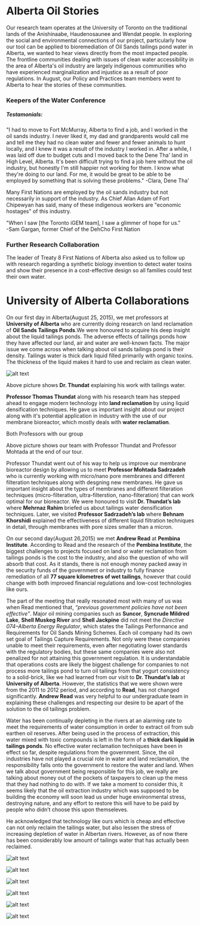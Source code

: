 # Alberta Oil Stories 

Our research team operates at the University of Toronto on the traditional lands of the Anishinaabe, Haudenosaunee and Wendat people. In exploring the social and environmental connections of our project, particularly how our tool can be applied to bioremediation of Oil Sands tailings pond water in Alberta, we wanted to hear views directly from the most impacted people. The frontline communities dealing with issues of clean water accessibility in the area of Alberta's oil industry are largely indigenous communities who have experienced marginalization and injustice as a result of poor regulations. In August, our Policy and Practices team members went to Alberta to hear the stories of these communities. 


### Keepers of the Water Conference

##### Testamonials:  
"I had to move to Fort McMurray, Alberta to find a job, and I worked in the oil sands industry. I never liked it, my dad and grandparents would call me and tell me they had no clean water and fewer and fewer animals to hunt locally, and I knew it was a result of the industry I worked in. After a while, I was laid off due to budget cuts and I moved back to the Dene Tha' land in High Level, Alberta. It's been difficult trying to find a job here without the oil industry, but honestly I'm still happier not working for them. I know what they're doing to our land. For me, it would be great to be able to be employed by something that is solving these problems." 
-Clara, Dene Tha'   

Many First Nations are employed by the oil sands industry but not necessarily in support of the industry. As Chief Allan Adam of Fort Chipewyan has said, many of these indigenous workers are  "economic hostages" of this industry.   

"When I saw [the Toronto iGEM team], I saw a glimmer of hope for us."  
-Sam Gargan, former Chief of the DehCho First Nation

### Further Research Collaboration
The leader of Treaty 8 First Nations of Alberta also asked us to follow up with research regarding a synthetic biology invention to detect water toxins and show their presence in a cost-effective design so all families could test their own water. 

# University of Alberta Collaborations
On our first day in Alberta(August 25, 2015), we met professors at __University of Alberta__ who are currently doing research on land reclamation of __Oil Sands Tailings Ponds__.We were honoured to acquire his deep insight about the liquid tailings ponds. The adverse effects of tailings ponds how they have affected our land, air and water are well-known facts. The major issue we come across when talking about oil sands tailings pond is their density. Tailings water is thick dark liquid filled primarily with organic toxins. The thickness of the liquid makes it hard to use and reclaim as clean water. 

![alt text](https://github.com/igemuoftATG/wiki2015/blob/master/images/dr-thundat-and-dawood.jpg)

Above picture shows __Dr. Thundat__ explaining his work with tailings water.

__Professor Thomas Thundat__ along with his research team has stepped ahead to engage modern technology into __land reclamation__ by using liquid densification techniques. He gave us important insight about our project along with it's potential application in industry with the use of our membrane bioreactor, which mostly deals with __water reclamation__. 

<Add UofA picture>Both Professors with our group

Above picture shows our team with Professor Thundat and Professor Mohtada at the end of our tour.

Professor Thundat went out of his way to help us improve our membrane bioreactor design by allowing us to meet __Professor Mohtada Sadrzadeh__ who is currently working with micro/nano pore membranes and different filteration techniques along with desgning new membranes. He gave us important insight about the types of membranes and different filteration techniques (micro-filteration, ultra-filterstion, nano-filteration) that can work optimal for our bioreactor. We were honoured to visit __Dr. Thundat’s lab__ where __Mehrnaz Rahim__ briefed us about tailings water densification techniques. Later, we visited __Professor Sadrzadeh’s lab__ where __Behnam Khorshidi__  explained the effectiveness of different liquid filtration techniques in detail, through membranes with pore sizes smaller than a micron.

On our second day(August 26,2015) we met __Andrew Read__ at __Pembina Institute__. According to Read and the research of the __Pembina Institute__, the biggest challenges to projects focused on land or water reclamation from tailings ponds is the cost to the industry, and also the question of who will absorb that cost. As it stands, there is not enough money packed away in the security funds of the government or industry to fully finance remediation of all __77 square kilometres of wet tailings__, however that could change with both improved financial regulations and low-cost technologies like ours.

The part of the meeting that really resonated most with many of us was when Read mentioned that, _“previous government policies have not been effective”_. Major oil mining companies such as __Suncor__, __Syncrude Mildred Lake__, __Shell Muskeg River__ and __Shell Jackpine__ did not meet the _Directive 074–Alberta Energy Regulator_, which states the Tailings Performance and Requirements for Oil Sands Mining Schemes. Each oil company had its own set goal of Tailings Capture Requirements.  Not only were these companies unable to meet their requirements, even after negotiating lower standards with the regulatory bodies, but these same companies were also not penalized for not attaining this government regulation. It is understandable that operations costs are likely the biggest challenge for companies to not process more tailings pond to turn oil tailings from that yogurt consistency to a solid-brick, like we had learned from our visit to __Dr. Thundat’s lab__ at __University of Alberta__. However, the statistics that we were shown were from the 2011 to 2012 period, and according to __Read__, has not changed significantly. __Andrew Read__ was very helpful to our undergraduate team in explaining these challenges and respecting our desire to be apart of the solution to the oil tailings problem.

Water has been continually depleting in the rivers at an alarming rate to meet the requirements of water consumption in order to extract oil from sub earthen oil reserves. After being used in the process of extraction, this water mixed with toxic compounds is left in the form of a __thick dark liquid in tailings ponds__. No effective water reclamation techniques have been in effect so far, despite regulations from the government. Since, the oil industries have not played a crucial role in water and land reclamation, the responsibility falls onto the government to restore the water and land. When we talk about government being responsible for this job, we really are talking about money out of the pockets of taxpayers to clean up the mess that they had nothing to do with. If we take a moment to consider this, it seems likely that the oil extraction industry which was supposed to be building the economy will soon lead us under huge environmental stress, destroying nature, and any effort to restore this will have to be paid by people who didn’t choose this upon themseleves.

He acknowledged that technology like ours which is cheap and effective can not only reclaim the tailings water, but also lessen the stress of increasing depletion of water in Albertan rivers. However, as of now there has been considerably low amount of tailings water that has actually been reclaimed.

![alt text](https://github.com/igemuoftATG/wiki2015/blob/master/images/KOTW%20poster%20p%2Bp.png)

![alt text](https://github.com/igemuoftATG/wiki2015/blob/master/images/Screen%20Shot%202015-08-27%20at%2011.15.50%20PM.jpg)

![alt text](https://github.com/igemuoftATG/wiki2015/blob/master/images/Sam%20gargon%20and%20P%2Bp.JPG)

![alt text](https://github.com/igemuoftATG/wiki2015/blob/master/images/crude%20oil.JPG)

![alt text](https://github.com/igemuoftATG/wiki2015/blob/master/images/joanna%20and%20oil%20pump.JPG)

![alt text](https://github.com/igemuoftATG/wiki2015/blob/master/images/Oil%20pumps.JPG)

